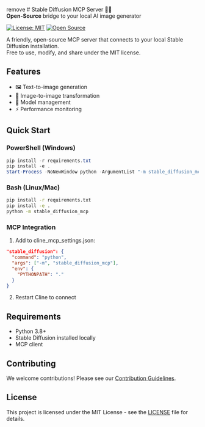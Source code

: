 remove # Stable Diffusion MCP Server 🌈✨  
**Open-Source** bridge to your local AI image generator

[![License: MIT](https://img.shields.io/badge/License-MIT-yellow.svg)](https://opensource.org/licenses/MIT) 
[![Open Source](https://badges.frapsoft.com/os/v2/open-source.svg?v=103)](https://opensource.org/)

A friendly, open-source MCP server that connects to your local Stable Diffusion installation.  
Free to use, modify, and share under the MIT license.

## Features
- 🖼️ Text-to-image generation
- 🔄 Image-to-image transformation
- 🤖 Model management
- ⚡ Performance monitoring

## Quick Start

### PowerShell (Windows)
```powershell
pip install -r requirements.txt
pip install -e .
Start-Process -NoNewWindow python -ArgumentList "-m stable_diffusion_mcp"
```

### Bash (Linux/Mac)
```bash
pip install -r requirements.txt
pip install -e .
python -m stable_diffusion_mcp
```

### MCP Integration
1. Add to cline_mcp_settings.json:
```json
"stable_diffusion": {
  "command": "python",
  "args": ["-m", "stable_diffusion_mcp"],
  "env": {
    "PYTHONPATH": "."
  }
}
```
2. Restart Cline to connect

## Requirements
- Python 3.8+
- Stable Diffusion installed locally
- MCP client

## Contributing
We welcome contributions! Please see our [Contribution Guidelines](CONTRIBUTING.md).

## License
This project is licensed under the MIT License - see the [LICENSE](LICENSE) file for details.
